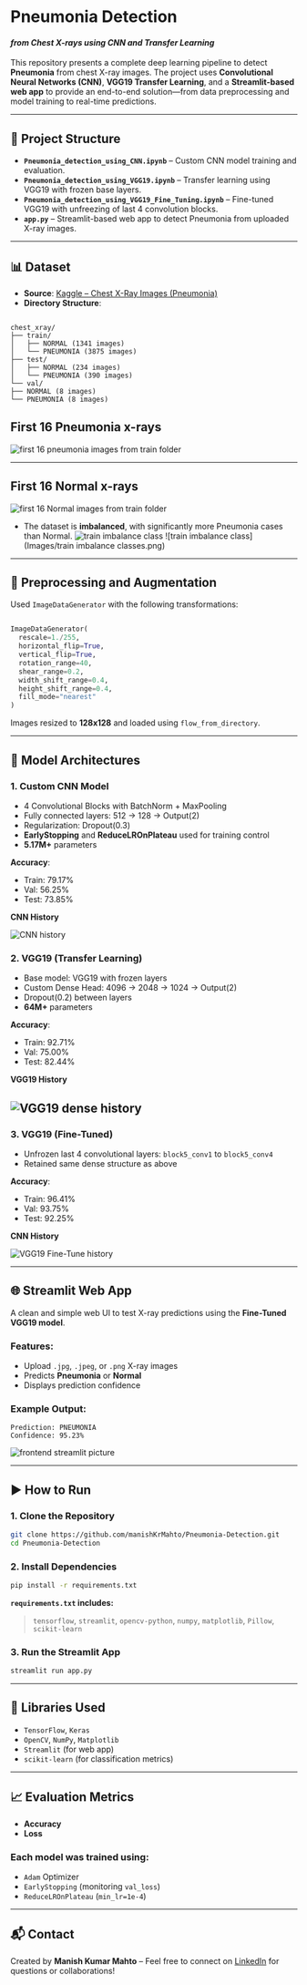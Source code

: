 # Pneumonia Detection 
#### ***from Chest X-rays using CNN and Transfer Learning***

This repository presents a complete deep learning pipeline to detect **Pneumonia** from chest X-ray images. The project uses **Convolutional Neural Networks (CNN)**, **VGG19 Transfer Learning**, and a **Streamlit-based web app** to provide an end-to-end solution—from data preprocessing and model training to real-time predictions.

---

## 📁 Project Structure

- **`Pneumonia_detection_using_CNN.ipynb`** – Custom CNN model training and evaluation.
- **`Pneumonia_detection_using_VGG19.ipynb`** – Transfer learning using VGG19 with frozen base layers.
- **`Pneumonia_detection_using_VGG19_Fine_Tuning.ipynb`** – Fine-tuned VGG19 with unfreezing of last 4 convolution blocks.
- **`app.py`** – Streamlit-based web app to detect Pneumonia from uploaded X-ray images.

---

## 📊 Dataset

- **Source**: [Kaggle – Chest X-Ray Images (Pneumonia)](https://www.kaggle.com/datasets/paultimothymooney/chest-xray-pneumonia)
- **Directory Structure**:
```

chest_xray/
├── train/
│   ├── NORMAL (1341 images)
│   └── PNEUMONIA (3875 images)
├── test/
│   ├── NORMAL (234 images)
│   └── PNEUMONIA (390 images)
└── val/
├── NORMAL (8 images)
└── PNEUMONIA (8 images)

````

## First 16 Pneumonia x-rays
<!-- <img src = "Images/first 16 Pneumonia images.png" alt = "first 16 pneumonia images from train folder"></img> -->
![first 16 pneumonia images from train folder](Images/first_16_Pneumonia_images.png)

---

## First 16 Normal x-rays
<!-- <img src = "Images/first 16 Normal images.png" alt = "first 16 Normal images from train folder"></img> -->
![first 16 Normal images from train folder](Images/first_16_Normal_images.png)


- The dataset is **imbalanced**, with significantly more Pneumonia cases than Normal.
<img src = "Images/train imbalance classes.png" alt ="train imbalance class"></img>
![train imbalance class](Images/train imbalance classes.png)
---

## 🧪 Preprocessing and Augmentation

Used `ImageDataGenerator` with the following transformations:

````python

ImageDataGenerator(
  rescale=1./255,
  horizontal_flip=True,
  vertical_flip=True,
  rotation_range=40,
  shear_range=0.2,
  width_shift_range=0.4,
  height_shift_range=0.4,
  fill_mode="nearest"
)

````

Images resized to **128x128** and loaded using `flow_from_directory`.

---

## 🧠 Model Architectures

### 1. Custom CNN Model

* 4 Convolutional Blocks with BatchNorm + MaxPooling
* Fully connected layers: 512 → 128 → Output(2)
* Regularization: Dropout(0.3)
* **EarlyStopping** and **ReduceLROnPlateau** used for training control
* **5.17M+** parameters

**Accuracy**:

* Train: 79.17%
* Val: 56.25%
* Test: 73.85%

**CNN History**
<!-- <img src = "Images/CNN history.png" alt ="CNN history"></img> -->
![CNN history](Images/CNN_history.png)

### 2. VGG19 (Transfer Learning)

* Base model: VGG19 with frozen layers
* Custom Dense Head: 4096 → 2048 → 1024 → Output(2)
* Dropout(0.2) between layers
* **64M+** parameters

**Accuracy**:

* Train: 92.71%
* Val: 75.00%
* Test: 82.44%

**VGG19 History**
<!-- <img src = "Images/VGG19 dense history.png" alt ="VGG19 dense history"></img> -->
![VGG19 dense history](Images/VGG19_dense_history.png)
---

### 3. VGG19 (Fine-Tuned)

* Unfrozen last 4 convolutional layers: `block5_conv1` to `block5_conv4`
* Retained same dense structure as above

**Accuracy**:

* Train: 96.41%
* Val: 93.75%
* Test: 92.25%

**CNN History**
<!-- <img src = "Images/VGG19 Fine-Tune history.png" alt ="VGG19 Fine-Tune history"></img> -->
![VGG19 Fine-Tune history](Images/VGG19_Fine_Tune_history.png)

---

## 🌐 Streamlit Web App

A clean and simple web UI to test X-ray predictions using the **Fine-Tuned VGG19 model**.

### Features:

* Upload `.jpg`, `.jpeg`, or `.png` X-ray images
* Predicts **Pneumonia** or **Normal**
* Displays prediction confidence

### Example Output:

````
Prediction: PNEUMONIA
Confidence: 95.23%
````

<!-- <img src ="Images/frontend.jpg" alt = "frontend streamlit picture"></img> -->
![frontend streamlit picture](Images/frontend.jpg)

---

## ▶️ How to Run

### 1. Clone the Repository

````bash
git clone https://github.com/manishKrMahto/Pneumonia-Detection.git
cd Pneumonia-Detection
````

### 2. Install Dependencies

````bash
pip install -r requirements.txt
````

**`requirements.txt` includes:**
> `tensorflow`, `streamlit`, `opencv-python`, `numpy`, `matplotlib`, `Pillow`, `scikit-learn`

### 3. Run the Streamlit App

````bash
streamlit run app.py
````

---

## 🔧 Libraries Used

* `TensorFlow`, `Keras`
* `OpenCV`, `NumPy`, `Matplotlib`
* `Streamlit` (for web app)
* `scikit-learn` (for classification metrics)

---

## 📈 Evaluation Metrics

* **Accuracy**
* **Loss**


### Each model was trained using:

* `Adam` Optimizer
* `EarlyStopping` (monitoring `val_loss`)
* `ReduceLROnPlateau` (`min_lr=1e-4`)

---

## 📬 Contact

Created by **Manish Kumar Mahto** – Feel free to connect on [LinkedIn](https://www.linkedin.com/in/manish-kumar-mahto/) for questions or collaborations!

